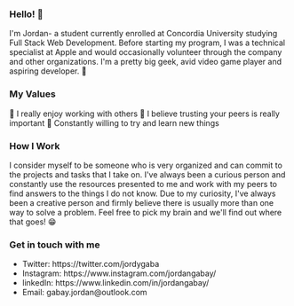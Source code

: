 ### Hello! 👋

I'm Jordan- a student currently enrolled at Concordia University studying Full Stack Web Development. Before starting my program, I was a technical specialist at Apple and would occasionally volunteer through the company and other organizations. I'm a pretty big geek, avid video game player and aspiring developer. 👾

### My Values

👫 I really enjoy working with others
🙏 I believe trusting your peers is really important
🍎 Constantly willing to try and learn new things

### How I Work

I consider myself to be someone who is very organized and can commit to the projects and tasks that I take on. I've always been a curious person and constantly use the resources presented to me and work with my peers to find answers to the things I do not know. Due to my curiosity, I've always been a creative person and firmly believe there is usually more than one way to solve a problem. Feel free to pick my brain and we'll find out where that goes! 😁

### Get in touch with me
<ul>
  <li>Twitter: https://twitter.com/jordygaba</li>
  <li>Instagram: https://www.instagram.com/jordangabay/</li>
  <li>linkedIn: https://www.linkedin.com/in/jordangabay/</li>
  <li>Email: gabay.jordan@outlook.com</li>
  </ul>
<!--
**JordanGabay/JordanGabay** is a ✨ _special_ ✨ repository because its `README.md` (this file) appears on your GitHub profile.

